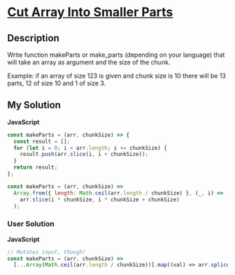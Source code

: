 # [Cut Array Into Smaller Parts](https://www.codewars.com/kata/58ac59d21c9e1d7dc5000150)

## Description

Write function makeParts or make_parts (depending on your language) that will take an array as argument and the size of the chunk.

Example: if an array of size 123 is given and chunk size is 10 there will be 13 parts, 12 of size 10 and 1 of size 3.

## My Solution

**JavaScript**

```js
const makeParts = (arr, chunkSize) => {
  const result = [];
  for (let i = 0; i < arr.length; i += chunkSize) {
    result.push(arr.slice(i, i + chunkSize));
  }
  return result;
};
```

```js
const makeParts = (arr, chunkSize) =>
  Array.from({ length: Math.ceil(arr.length / chunkSize) }, (_, i) =>
    arr.slice(i * chunkSize, i * chunkSize + chunkSize)
  );
```

### User Solution

**JavaScript**

```js
// Mutates input, though!
const makeParts = (arr, chunkSize) =>
  [...Array(Math.ceil(arr.length / chunkSize))].map((val) => arr.splice(0, chunkSize));
```
